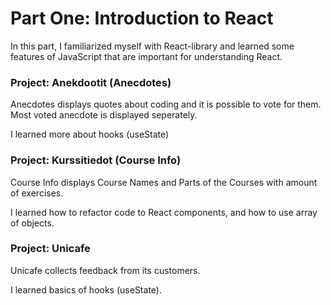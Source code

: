 # Part One: Introduction to React

In this part, I familiarized myself with React-library and learned some features of JavaScript that are important for understanding React.

### Project: Anekdootit (Anecdotes)

Anecdotes displays quotes about coding and it is possible to vote for them. Most voted anecdote is displayed seperately.

I learned more about hooks (useState)

### Project: Kurssitiedot (Course Info)

Course Info displays Course Names and Parts of the Courses with amount of exercises.

I learned how to refactor code to React components, and how to use array of objects.

### Project: Unicafe

Unicafe collects feedback from its customers.

I learned basics of hooks (useState).